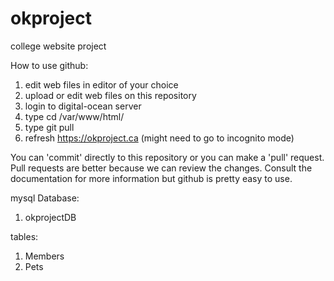 # okproject
college website project




How to use github:
1. edit web files in editor of your choice
2. upload or edit web files on this repository
3. login to digital-ocean server
4. type cd /var/www/html/
5. type git pull
6. refresh https://okproject.ca (might need to go to incognito mode)


You can 'commit' directly to this repository or you can make a 'pull' request. Pull requests are better because we can review the changes. Consult the documentation for more information but github is pretty easy to use.



mysql Database:

1. okprojectDB


tables:
1. Members
2. Pets
